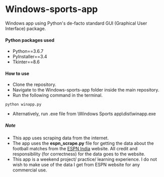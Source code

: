 # Windows-sports-app
Windows app using Python's de-facto standard GUI (Graphical User Interface) package.

#### Python packages used
* Python==3.6.7
* PyInstaller==3.4
* Tkinter==8.6

#### How to use
* Clone the repository.
* Navigate to the Windows-sports-app folder inside the main repository.
* Run the following command in the terminal.
```
python winapp.py
```
* Alternatively, run .exe file from \Windows Sports app\dist\winapp.exe

##### Note
* This app uses scraping data from the internet.
* The app uses the **espn_scrape.py** file for getting the data about the football matches from the [ESPN India](http://www.espn.in/) website. All credit and responsibility (for correctness) for the data goes to the website.
* This app is a weekend project/ practice/ learning experience. I do not wish to make use of the data I get from ESPN website for any commercial use.
